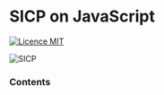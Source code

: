 # SICP on JavaScript

[![Licence MIT](https://img.shields.io/github/license/mashape/apistatus.svg)](https://opensource.org/licenses/MIT)

![SICP](https://cloud.githubusercontent.com/assets/6506296/9565373/43d6ad60-4ed4-11e5-85bb-342aa1b562a3.jpg)

### Contents
